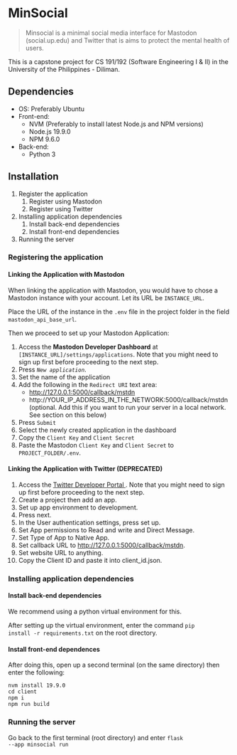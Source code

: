 # MinSocial

> Minsocial is a minimal social media interface for Mastodon (social.up.edu) and Twitter that is aims to protect the mental health of users.

This is a capstone project for CS 191/192 (Software Engineering I & II) in the University of the Philippines - Diliman.

## Dependencies

- OS: Preferably Ubuntu
- Front-end:
	- NVM (Preferably to install latest Node.js and NPM versions)
	- Node.js 19.9.0
	- NPM 9.6.0
- Back-end:
	- Python 3

## Installation

1. Register the application
	1. Register using Mastodon
	2. Register using Twitter
2. Installing application dependencies
	1. Install back-end dependencies
	2. Install front-end dependencies
3. Running the server

### Registering the application

#### Linking the Application with Mastodon

When linking the application with Mastodon, you would have to chose a Mastodon instance with your account. Let its URL be `INSTANCE_URL`.

Place the URL of the instance in the `.env` file in the project folder in the field `mastodon_api_base_url`.

Then we proceed to set up your Mastodon Application:

1. Access the <b>Mastodon Developer Dashboard</b> at `[INSTANCE_URL]/settings/applications`. Note that you might need to sign up first before proceeding to the next step.
2. Press *`New application`*.
3. Set the name of the application
4. Add the following in the `Redirect URI` text area:
	- http://127.0.0.1:5000/callback/mstdn
	- http://YOUR_IP_ADDRESS_IN_THE_NETWORK:5000/callback/mstdn (optional. Add this if you want to run your server in a local network. See section on this below)
5. Press `Submit`
6. Select the newly created application in the dashboard
7. Copy the `Client Key` and `Client Secret`
8. Paste the Mastodon `Client Key` and `Client Secret` to `PROJECT_FOLDER/.env`.

#### Linking the Application with Twitter (DEPRECATED)

1. Access the <a href="https://developer.twitter.com/en/portal/dashboard">Twitter Developer Portal </a>. Note that you might need to sign up first before proceeding to the next step.
2. Create a project then add an app.
3. Set up app environment to development.
4. Press next.
5. In the User authentication settings, press set up.
6. Set App permissions to Read and write and Direct Message.
7. Set Type of App to Native App.
8. Set callback URL to http://127.0.0.1:5000/callback/mstdn.
9. Set website URL to anything.
10. Copy the Client ID and paste it into client_id.json.
  
### Installing application dependencies

#### Install back-end dependencies

We recommend using a python virtual environment for this.

After setting up the virtual environment, enter the command <code>pip install -r requirements.txt</code> on the root directory.

#### Install front-end dependences

After doing this, open up a second terminal (on the same directory) then enter the following:

```
nvm install 19.9.0
cd client
npm i
npm run build
```

### Running the server

Go back to the first terminal (root directory) and enter <code>flask --app minsocial run</code>
